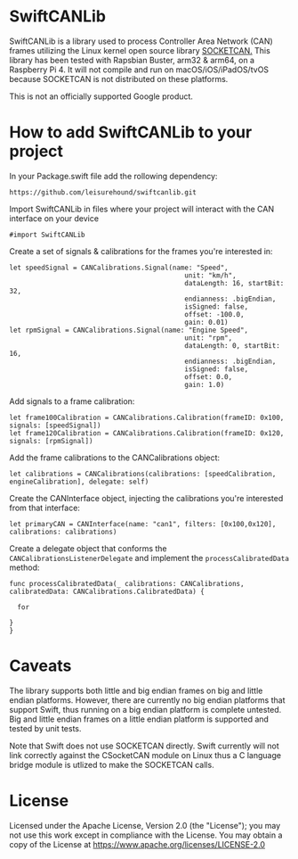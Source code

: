 # SwiftCANLib

SwiftCANLib is a library used to process Controller Area Network (CAN) frames utilizing the Linux kernel open source library [SOCKETCAN.](https://www.kernel.org/doc/Documentation/networking/can.txt)
This library has been tested with Rapsbian Buster, arm32 & arm64, on a Raspberry Pi 4.  It will not compile and run on macOS/iOS/iPadOS/tvOS because SOCKETCAN is not distributed on these platforms.

This is not an officially supported Google product.

# How to add SwiftCANLib to your project
In your Package.swift file add the rollowing dependency:
```
https://github.com/leisurehound/swiftcanlib.git
```
Import SwiftCANLib in files where your project will interact with the CAN interface on your device
```
#import SwiftCANLib
```
Create a set of signals & calibrations for the frames you're interested in:
```
let speedSignal = CANCalibrations.Signal(name: "Speed",
                                            unit: "km/h",
                                            dataLength: 16, startBit: 32,
                                            endianness: .bigEndian,
                                            isSigned: false,
                                            offset: -100.0,
                                            gain: 0.01)
let rpmSignal = CANCalibrations.Signal(name: "Engine Speed",
                                            unit: "rpm",
                                            dataLength: 0, startBit: 16,
                                            endianness: .bigEndian,
                                            isSigned: false,
                                            offset: 0.0,
                                            gain: 1.0)
```
Add signals to a frame calibration:
```
let frame100Calibration = CANCalibrations.Calibration(frameID: 0x100, signals: [speedSignal])
let frame120Calibration = CANCalibrations.Calibration(frameID: 0x120, signals: [rpmSignal])
```
Add the frame calibrations to the CANCalibrations object:
```
let calibrations = CANCalibrations(calibrations: [speedCalibration, engineCalibration], delegate: self)
```
Create the CANInterface object, injecting the calibrations you're interested from that interface:
```
let primaryCAN = CANInterface(name: "can1", filters: [0x100,0x120], calibrations: calibrations)

```
Create a delegate object that conforms the `CANCalibrationsListenerDelegate` and implement the `processCalibratedData` method:
```
func processCalibratedData(_ calibrations: CANCalibrations, calibratedData: CANCalibrations.CalibratedData) {

  for 

}
}
```

# Caveats

The library supports both little and big endian frames on big and little endian platforms.  However, there are currently no big endian platforms 
that support Swift, thus running on a big endian platform is complete untested.  Big and little endian frames on a little endian platform is 
supported and tested by unit tests.

Note that Swift does not use SOCKETCAN directly.  Swift currently will not link correctly against the CSocketCAN module on Linux thus a C language bridge module is utlized to make the SOCKETCAN calls.

# License
Licensed under the Apache License, Version 2.0 (the "License"); you may not use this work except in compliance with the License.
You may obtain a copy of the License at https://www.apache.org/licenses/LICENSE-2.0
